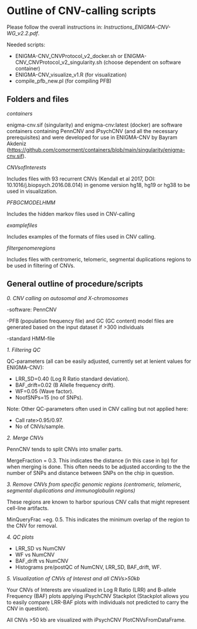 # Outline of CNV-calling scripts

Please follow the overall instructions in: _Instructions_ENIGMA-CNV-WG_v2.2.pdf_.

Needed scripts:
* ENIGMA-CNV_CNVProtocol_v2_docker.sh or ENIGMA-CNV_CNVProtocol_v2_singularity.sh (choose dependent on software container)
* ENIGMA-CNV_visualize_v1.R (for visualization)
* compile_pfb_new.pl (for compiling PFB)

## Folders and files

_containers_

enigma-cnv.sif (singularity) and enigma-cnv:latest (docker) are software containers containing PennCNV and iPsychCNV (and all the necessary prerequisites) and were developed for use in ENIGMA-CNV by Bayram Akdeniz  (https://github.com/comorment/containers/blob/main/singularity/enigma-cnv.sif).

_CNVsofInterests_

Includes files with 93 recurrent CNVs (Kendall et al 2017,  DOI: 10.1016/j.biopsych.2016.08.014) in genome version hg18, hg19 or hg38 to be used in visualization.

_PFBGCMODELHMM_

Includes the hidden markov files used in CNV-calling

_examplefiles_

Includes examples of the formats of files used in CNV calling.

_filtergenomeregions_

Includes files with centromeric, telomeric, segmental duplications regions to be used in filtering of CNVs.

## General outline of procedure/scripts

_0. CNV calling on autosomal and X-chromosomes_

-software: PennCNV

-PFB (population frequency file) and GC (GC content) model files are generated based on the input dataset if >300 individuals

-standard HMM-file

_1. Filtering QC_

QC-parameters (all can be easily adjusted, currently set at lenient values for ENIGMA-CNV):
* LRR_SD=0.40 (Log R Ratio standard deviation).
* BAF_drift=0.02 (B Allelle frequency drift).
* WF=0.05 (Wave factor).
* NoofSNPs=15 (no of SNPs).

Note: Other QC-parameters often used in CNV calling but not applied here:
* Call rate>0.95/0.97.
* No of CNVs/sample.

_2. Merge CNVs_

PennCNV tends to split CNVs into smaller parts.

MergeFraction = 0.3. This indicates the distance (in this case in bp) for when merging is done. This often needs to be adjusted according to the the number of SNPs and distance between SNPs on the chip in question.

_3. Remove CNVs from specific genomic regions (centromeric, telomeric, segmental duplications and immunoglobulin regions)_

These regions are known to harbor spurious CNV calls that might represent cell-line artifacts.

MinQueryFrac =eg. 0.5. This indicates the minimum overlap of the region to the CNV for removal.

_4. QC plots_

* LRR_SD vs NumCNV
* WF vs NumCNV
* BAF_drift vs NumCNV
* Histograms pre/postQC of NumCNV, LRR_SD, BAF_drift, WF.

_5. Visualization of CNVs of Interest and all CNVs>50kb_

Your CNVs of Interests are visualized in Log R Ratio (LRR) and B-allele Frequency (BAF) plots applying iPsychCNV Stackplot (Stackplot allows you to easily compare LRR-BAF plots with individuals not predicted to carry the CNV in question).

All CNVs >50 kb are visualized with iPsychCNV PlotCNVsFromDataFrame.
